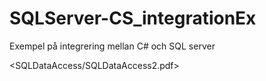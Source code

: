 # SQLServer-CS_integrationEx
Exempel på integrering mellan C# och SQL server

<SQLDataAccess/SQLDataAccess2.pdf>
